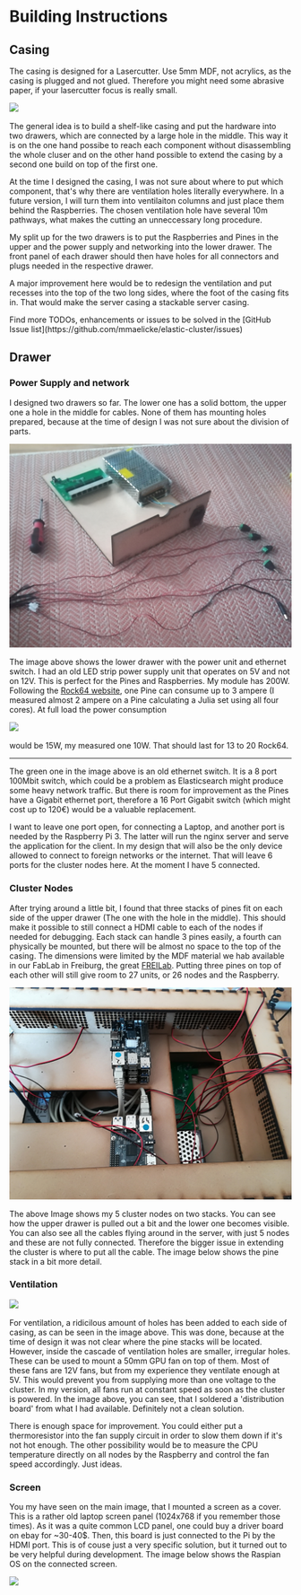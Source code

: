 # Building Instructions

## Casing

The casing is designed for a Lasercutter. Use 5mm MDF, not acrylics, as the casing is plugged and not glued. Therefore you might need some abrasive paper, if your lasercutter focus is really small. 

![](img/shelf.png)

The general idea is to build a shelf-like casing and put the hardware into two drawers, which are connected by a large hole in the middle. This way it is on the one hand possibe to reach each component without disassembling the whole cluser and on the other hand possible to extend the casing by a second one build on top of the first one.

At the time I designed the casing, I was not sure about where to put which component, that's why there are ventilation holes literally everywhere. In a future version, I will turn them into ventilaiton columns and just place them behind the Raspberries. The chosen ventilation hole have several 10m pathways, what makes the cutting an unneccessary long procedure.

My split up for the two drawers is to put the Raspberries and Pines in the upper and the power supply and networking into the lower drawer. The front panel of each drawer should then have holes for all connectors and plugs needed in the respective drawer.

A major improvement here would be to redesign the ventilation and put recesses into the top of the two long sides, where the foot of the casing fits in. That would make the server casing a stackable server casing.

<div class="alert alert-success">Find more TODOs, enhancements or issues to be solved in the [GitHub Issue list](https://github.com/mmaelicke/elastic-cluster/issues)</div>

## Drawer

### Power Supply and network

I designed two drawers so far. The lower one has a solid bottom, the upper one a hole in the middle for cables. None of them has mounting holes prepared, because at the time of design I was not sure about the division of parts.

![](img/lower_drawer.jpg)

The image above shows the lower drawer with the power unit and ethernet switch. I had an old LED strip power supply unit that operates on 5V and not on 12V. This is perfect for the Pines and Raspberries. My module has 200W. Following the [Rock64 website](https://www.pine64.org/?product=rock64-media-board-computer), one Pine can consume up to 3 ampere (I measured almost 2 ampere on a Pine calculating a Julia set using all four cores). At full load the power consumption 

<img src="https://latex.codecogs.com/gif.latex?P&space;=&space;U&space;*&space;I" />

would be 15W, my measured one 10W. That should last for 13 to 20 Rock64.

------

The green one in the image above is an old ethernet switch. It is a 8 port 100Mbit switch, which could be a problem as Elasticsearch might produce some heavy network traffic. But there is room for improvement as the Pines have a Gigabit ethernet port, therefore a 16 Port Gigabit switch (which might cost up to 120€) would be a valuable replacement.

I want to leave one port open, for connecting a Laptop, and another port is needed by the Raspberry Pi 3. The latter will run the nginx server and serve the application for the client. In my design that will also be the only device allowed to connect to foreign networks or the internet. That will leave 6 ports for the cluster nodes here. At the moment I have 5 connected.

### Cluster Nodes

After trying around a little bit, I found that three stacks of pines fit on each side of the upper drawer (The one with the hole in the middle). This should make it possible to still connect a HDMI cable to each of the nodes if needed for debugging. Each stack can handle 3 pines easily, a fourth can physically be mounted, but there will be almost no space to the top of the casing. The dimensions were limited by the MDF material we hab available in our FabLab in Freiburg, the great [FREILab](http://freilab.de). Putting three pines on top of each other will still give room to 27 units, or 26 nodes and the Raspberry.

![](img/upper_drawer.jpg)

The above Image shows my 5 cluster nodes on two stacks. You can see how the upper drawer is pulled out a bit and the lower one becomes visible. You can also see all the cables flying around in the server, with just 5 nodes and these are not fully connected. Therefore the bigger issue in extending the cluster is where to put all the cable. The image below shows the pine stack in a bit more detail.

### Ventilation

![](/home/mirko/Dropbox/Projects/elastic-cluster/img/fans.png)

For ventilation, a ridicilous amount of holes has been added to each side of casing, as can be seen in the image above. This was done, because at the time of design it was not clear where the pine stacks will be located. However, inside the cascade of ventilation holes are smaller, irregular holes. These can be used to mount a 50mm GPU fan on top of them. Most of these fans are 12V fans, but from my experience they ventilate enough at 5V. This would prevent you from supplying more than one voltage to the cluster. In my version, all fans run at constant speed as soon as the cluster is powered. In the image above, you can see, that I soldered a 'distribution board' from what I had available. Definitely not a clean solution.

There is enough space for improvement. You could either put a thermoresistor into the fan supply circuit in order to slow them down if it's not hot enough. The other possibility would be to measure the CPU temperature directly on all nodes by the Raspberry and control the fan speed accordingly. Just ideas.

### Screen

You my have seen on the main image, that I mounted a screen as a cover. This is a rather old laptop screen panel (1024x768 if you remember those times). As it was a quite common LCD panel, one could buy a driver board on ebay for ~30-40$. Then, this board is just connected to the Pi by the HDMI port. This is of couse just a very specific solution, but it turned out to be very helpful during development. The image below shows the Raspian OS on  the connected screen. 

![](/home/mirko/Dropbox/Projects/elastic-cluster/img/screen.jpg)

